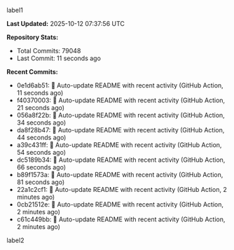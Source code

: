 
label1 
<!-- ACTIVITY_START -->
**Last Updated:** 2025-10-12 07:37:56 UTC

**Repository Stats:**
- Total Commits: 79048
- Last Commit: 11 seconds ago

**Recent Commits:**
- 0e1d6ab51: 🤖 Auto-update README with recent activity (GitHub Action, 11 seconds ago)
- f40370003: 🤖 Auto-update README with recent activity (GitHub Action, 21 seconds ago)
- 056a8f22b: 🤖 Auto-update README with recent activity (GitHub Action, 34 seconds ago)
- da8f28b47: 🤖 Auto-update README with recent activity (GitHub Action, 44 seconds ago)
- a39c431ff: 🤖 Auto-update README with recent activity (GitHub Action, 54 seconds ago)
- dc5189b34: 🤖 Auto-update README with recent activity (GitHub Action, 66 seconds ago)
- b89f1573a: 🤖 Auto-update README with recent activity (GitHub Action, 81 seconds ago)
- 22a1c2cf1: 🤖 Auto-update README with recent activity (GitHub Action, 2 minutes ago)
- 0cb21512e: 🤖 Auto-update README with recent activity (GitHub Action, 2 minutes ago)
- c61c449bb: 🤖 Auto-update README with recent activity (GitHub Action, 2 minutes ago)
<!-- ACTIVITY_END -->

label2
